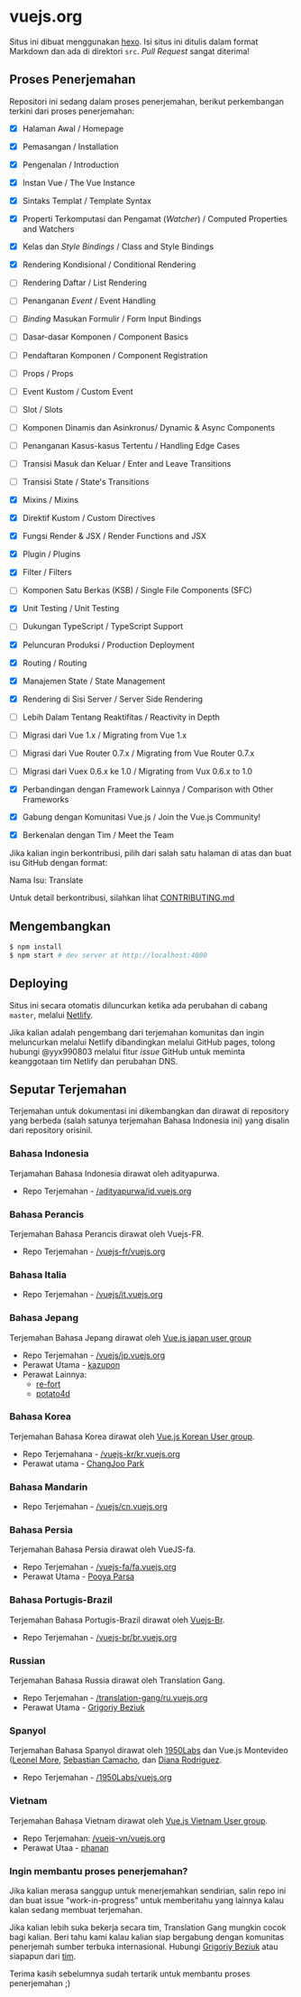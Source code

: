 # vuejs.org

Situs ini dibuat menggunakan [hexo](http://hexo.io/). Isi situs ini ditulis dalam format Markdown dan ada di direktori `src`. 
_Pull Request_ sangat diterima!

## Proses Penerjemahan

Repositori ini sedang dalam proses penerjemahan, berikut perkembangan terkini dari proses penerjemahan:

- [x] Halaman Awal / Homepage
- [x] Pemasangan / Installation
- [x] Pengenalan / Introduction
- [x] Instan Vue / The Vue Instance
- [x] Sintaks Templat / Template Syntax
- [x] Properti Terkomputasi dan Pengamat (_Watcher_) / Computed Properties and Watchers
- [x] Kelas dan _Style Bindings_ / Class and Style Bindings
- [x] Rendering Kondisional / Conditional Rendering
- [ ] Rendering Daftar / List Rendering
- [ ] Penanganan _Event_ / Event Handling
- [ ] _Binding_ Masukan Formulir / Form Input Bindings
- [ ] Dasar-dasar Komponen / Component Basics

- [ ] Pendaftaran Komponen / Component Registration
- [ ] Props / Props
- [ ] Event Kustom / Custom Event
- [ ] Slot / Slots
- [ ] Komponen Dinamis dan Asinkronus/ Dynamic & Async Components 
- [ ] Penanganan Kasus-kasus Tertentu / Handling Edge Cases

- [ ] Transisi Masuk dan Keluar / Enter and Leave Transitions
- [ ] Transisi State / State's Transitions

- [x] Mixins / Mixins 
- [x] Direktif Kustom / Custom Directives
- [x] Fungsi Render & JSX / Render Functions and JSX

- [x] Plugin / Plugins
- [x] Filter / Filters
- [ ] Komponen Satu Berkas (KSB) / Single File Components (SFC)
- [x] Unit Testing / Unit Testing
- [ ] Dukungan TypeScript / TypeScript Support
- [x] Peluncuran Produksi / Production Deployment

- [x] Routing / Routing
- [x] Manajemen State / State Management
- [x] Rendering di Sisi Server / Server Side Rendering
- [ ] Lebih Dalam Tentang Reaktifitas / Reactivity in Depth

- [ ] Migrasi dari Vue 1.x / Migrating from Vue 1.x
- [ ] Migrasi dari Vue Router 0.7.x / Migrating from Vue Router 0.7.x
- [ ] Migrasi dari Vuex 0.6.x ke 1.0 / Migrating from Vux 0.6.x to 1.0
- [x] Perbandingan dengan Framework Lainnya / Comparison with Other Frameworks
- [x] Gabung dengan Komunitasi Vue.js / Join the Vue.js Community!
- [x] Berkenalan dengan Tim / Meet the Team

Jika kalian ingin berkontribusi, pilih dari salah satu halaman di atas dan buat isu GitHub dengan format:

Nama Isu: Translate <nama-halaman>

Untuk detail berkontribusi, silahkan lihat [CONTRIBUTING.md](CONTRIBUTING.md)

## Mengembangkan

``` bash
$ npm install
$ npm start # dev server at http://localhost:4000
```

## Deploying

Situs ini secara otomatis diluncurkan ketika ada perubahan di cabang `master`, melalui [Netlify](https://www.netlify.com).

Jika kalian adalah pengembang dari terjemahan komunitas dan ingin meluncurkan melalui Netlify dibandingkan melalui GitHub pages, tolong hubungi @yyx990803 melalui fitur _issue_ GitHub untuk meminta keanggotaan tim Netlify dan perubahan DNS.

## Seputar Terjemahan

Terjemahan untuk dokumentasi ini dikembangkan dan dirawat di repository yang berbeda 
(salah satunya terjemahan Bahasa Indonesia ini) yang disalin dari repository orisinil.

### Bahasa Indonesia

Terjamahan Bahasa Indonesia dirawat oleh adityapurwa.

* Repo Terjemahan - [/adityapurwa/id.vuejs.org](https://github.com/adityapurwa/id.vuejs.org)

### Bahasa Perancis

Terjemahan Bahasa Perancis dirawat oleh Vuejs-FR.

* Repo Terjemahan - [/vuejs-fr/vuejs.org](https://github.com/vuejs-fr/vuejs.org)

### Bahasa Italia

* Repo Terjemahan - [/vuejs/it.vuejs.org](https://github.com/vuejs/it.vuejs.org)

### Bahasa Jepang

Terjemahan Bahasa Jepang dirawat oleh [Vue.js japan user group](https://github.com/vuejs-jp)

* Repo Terjemahan - [/vuejs/jp.vuejs.org](https://github.com/vuejs/jp.vuejs.org)
* Perawat Utama - [kazupon](https://github.com/kazupon)
* Perawat Lainnya:
    * [re-fort](https://github.com/re-fort)
    * [potato4d](https://github.com/potato4d)

### Bahasa Korea

Terjemahan Bahasa Korea dirawat oleh [Vue.js Korean User group](https://github.com/vuejs-kr).

* Repo Terjemahana - [/vuejs-kr/kr.vuejs.org](https://github.com/vuejs-kr/kr.vuejs.org)
* Perawat utama - [ChangJoo Park](https://github.com/ChangJoo-Park)

### Bahasa Mandarin

* Repo Terjemahan - [/vuejs/cn.vuejs.org](https://github.com/vuejs/cn.vuejs.org)

### Bahasa Persia

Terjemahan Bahasa Persia dirawat oleh VueJS-fa.

* Repo Terjemahan - [/vuejs-fa/fa.vuejs.org](https://github.com/vuejs-fa/fa.vuejs.org)
* Perawat Utama - [Pooya Parsa](https://github.com/pi0)

### Bahasa Portugis-Brazil

Terjemahan Bahasa Portugis-Brazil dirawat oleh [Vuejs-Br](https://github.com/vuejs-br).

* Repo Terjemahan - [/vuejs-br/br.vuejs.org](https://github.com/vuejs-br/br.vuejs.org)

### Russian

Terjemahan Bahasa Russia dirawat oleh Translation Gang.

* Repo Terjemahan - [/translation-gang/ru.vuejs.org](https://github.com/translation-gang/ru.vuejs.org)
* Perawat Utama - [Grigoriy Beziuk](https://gbezyuk.github.io)

### Spanyol

Terjemahan Bahasa Spanyol dirawat oleh [1950Labs](https://1950labs.com) dan Vue.js Montevideo
([Leonel More](https://twitter.com/leonelmore), [Sebastian Camacho](https://twitter.com/sxcamacho), dan [Diana Rodriguez](https://vue.beingadev.rocks).

* Repo Terjemahan - [/1950Labs/vuejs.org](https://github.com/1950Labs/vuejs.org)

### Vietnam

Terjemahan Bahasa Vietnam dirawat oleh [Vue.js Vietnam User group](https://github.com/vuejs-vn/).

* Repo Terjemahan: [/vuejs-vn/vuejs.org](https://github.com/vuejs-vn/vuejs.org)
* Perawat Utaa - [phanan](https://github.com/phanan)

### Ingin membantu proses penerjemahan?

Jika kalian merasa sanggup untuk menerjemahkan sendirian, salin repo ini dan buat issue "work-in-progress" untuk
memberitahu yang lainnya kalau kalan sedang membuat terjemahan.

Jika kalian lebih suka bekerja secara tim, Translation Gang mungkin cocok bagi kalian. Beri tahu kami kalau kalian
siap bergabung dengan komunitas penerjemah sumber terbuka internasional.
Hubungi [Grigoriy Beziuk](https://gbezyuk.github.io) atau siapapun dari [tim](https://github.com/orgs/translation-gang/people).

Terima kasih sebelumnya sudah tertarik untuk membantu proses penerjemahan ;)
